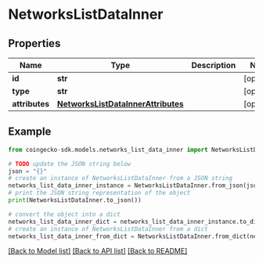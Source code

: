 # NetworksListDataInner


## Properties

Name | Type | Description | Notes
------------ | ------------- | ------------- | -------------
**id** | **str** |  | [optional] 
**type** | **str** |  | [optional] 
**attributes** | [**NetworksListDataInnerAttributes**](NetworksListDataInnerAttributes.md) |  | [optional] 

## Example

```python
from coingecko-sdk.models.networks_list_data_inner import NetworksListDataInner

# TODO update the JSON string below
json = "{}"
# create an instance of NetworksListDataInner from a JSON string
networks_list_data_inner_instance = NetworksListDataInner.from_json(json)
# print the JSON string representation of the object
print(NetworksListDataInner.to_json())

# convert the object into a dict
networks_list_data_inner_dict = networks_list_data_inner_instance.to_dict()
# create an instance of NetworksListDataInner from a dict
networks_list_data_inner_from_dict = NetworksListDataInner.from_dict(networks_list_data_inner_dict)
```
[[Back to Model list]](../README.md#documentation-for-models) [[Back to API list]](../README.md#documentation-for-api-endpoints) [[Back to README]](../README.md)


